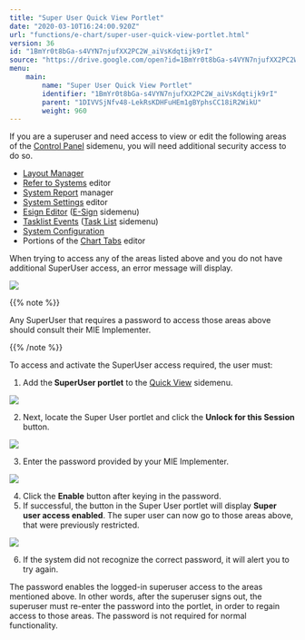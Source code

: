 ```yaml
---
title: "Super User Quick View Portlet"
date: "2020-03-10T16:24:00.920Z"
url: "functions/e-chart/super-user-quick-view-portlet.html"
version: 36
id: "1BmYr0t8bGa-s4VYN7njufXX2PC2W_aiVsKdqtijk9rI"
source: "https://drive.google.com/open?id=1BmYr0t8bGa-s4VYN7njufXX2PC2W_aiVsKdqtijk9rI"
menu:
    main:
        name: "Super User Quick View Portlet"
        identifier: "1BmYr0t8bGa-s4VYN7njufXX2PC2W_aiVsKdqtijk9rI"
        parent: "1DIVVSjNfv48-LekRsKDHFuHEm1gBYphsCC18iR2WikU"
        weight: 960
---
```

If you are a superuser and need access to view or edit the following areas of the [Control Panel](https://system/?f=layout&module=Admin&name=Home&tabmodule=admin&t=Admin) sidemenu, you will need additional security access to do so.

* [Layout Manager](https://system/?f=admin&subfunc=layout_manager&t=Layout+Manager&tabmodule=admin&tabselect=Layout+Manager)
* [Refer to Systems](https://system/?f=admin&subfunc=rts_editor&t=Refer+to+Systems&tabmodule=admin&tabselect=Refer+to+Systems) editor
* [System Report](https://system/?f=admin&s=system_report&tabmodule=admin&tabselect=System+Report) manager
* [System Settings](https://system/?f=admin&s=system_settings&tabmodule=admin&tabselect=System+Settings) editor
* [Esign Editor](https://system/?f=esign&s=dbe&tabmodule=esign&tabselect=Esign+Editor) ([E-Sign](https://system/?func=esign) sidemenu)
* [Tasklist Events](https://system/?f=tlist&s=tl_events&tabmodule=tasklist&tabselect=Tasklist+Events) ([Task List](https://system/?func=tlist) sidemenu)
* [System Configuration](https://system/?f=admin&s=sysconfigmgr&tabmodule=admin&tabselect=System+Configuration)
* Portions of the [Chart Tabs](https://system/?f=chart&s=cteditor&tabmodule=admin&tabselect=Chart+Tabs) editor

When trying to access any of the areas listed above and you do not have additional SuperUser access, an error message will display.



![](super-user-quick-view-portlet.images/image5.png)



{{% note %}}

Any SuperUser that requires a password to access those areas above should consult their MIE Implementer.

{{% /note %}}


To access and activate the SuperUser access required, the user must:

1. Add the<strong> SuperUser portlet</strong> to the [Quick View](https://system/) sidemenu.

![](super-user-quick-view-portlet.images/image1.png)

2. Next, locate the Super User portlet and click the <strong>Unlock for this Session</strong> button.

![](super-user-quick-view-portlet.images/image4.png)

3. Enter the password provided by your MIE Implementer.

![](super-user-quick-view-portlet.images/image2.png)

4. Click the <strong>Enable</strong> button after keying in the password.
5. If successful, the button in the Super User portlet will display <strong>Super user access enabled</strong>. The super user can now go to those areas above, that were previously restricted.  

![](super-user-quick-view-portlet.images/image3.png)

6. If the system did not recognize the correct password, it will alert you to try again.



The password enables the logged-in superuser access to the areas mentioned above. In other words, after the superuser signs out, the superuser must re-enter the password into the portlet, in order to regain access to those areas. The password is not required for normal functionality.



